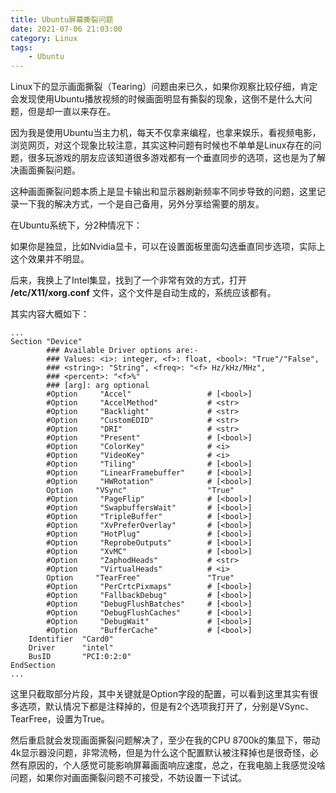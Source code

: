 ```yaml
---
title: Ubuntu屏幕撕裂问题
date: 2021-07-06 21:03:00
category: Linux
tags: 
    - Ubuntu
---
```

Linux下的显示画面撕裂（Tearing）问题由来已久，如果你观察比较仔细，肯定会发现使用Ubuntu播放视频的时候画面明显有撕裂的现象，这倒不是什么大问题，但是却一直以来存在。

因为我是使用Ubuntu当主力机，每天不仅拿来编程，也拿来娱乐，看视频电影，浏览网页，对这个现象比较注意，其实这种问题有时候也不单单是Linux存在的问题，很多玩游戏的朋友应该知道很多游戏都有一个垂直同步的选项，这也是为了解决画面撕裂问题。

这种画面撕裂问题本质上是显卡输出和显示器刷新频率不同步导致的问题，这里记录一下我的解决方式，一个是自己备用，另外分享给需要的朋友。

<!--more-->

在Ubuntu系统下，分2种情况下：

如果你是独显，比如Nvidia显卡，可以在设置面板里面勾选垂直同步选项，实际上这个效果并不明显。

后来，我换上了Intel集显，找到了一个非常有效的方式，打开 **/etc/X11/xorg.conf** 文件，这个文件是自动生成的，系统应该都有。

其实内容大概如下：
```
...
Section "Device"
        ### Available Driver options are:-
        ### Values: <i>: integer, <f>: float, <bool>: "True"/"False",
        ### <string>: "String", <freq>: "<f> Hz/kHz/MHz",
        ### <percent>: "<f>%"
        ### [arg]: arg optional
        #Option     "Accel"              	# [<bool>]
        #Option     "AccelMethod"        	# <str>
        #Option     "Backlight"          	# <str>
        #Option     "CustomEDID"         	# <str>
        #Option     "DRI"                	# <str>
        #Option     "Present"            	# [<bool>]
        #Option     "ColorKey"           	# <i>
        #Option     "VideoKey"           	# <i>
        #Option     "Tiling"             	# [<bool>]
        #Option     "LinearFramebuffer"  	# [<bool>]
        #Option     "HWRotation"         	# [<bool>]
        Option     "VSync"              	"True"
        #Option     "PageFlip"           	# [<bool>]
        #Option     "SwapbuffersWait"    	# [<bool>]
        #Option     "TripleBuffer"       	# [<bool>]
        #Option     "XvPreferOverlay"    	# [<bool>]
        #Option     "HotPlug"            	# [<bool>]
        #Option     "ReprobeOutputs"     	# [<bool>]
        #Option     "XvMC"               	# [<bool>]
        #Option     "ZaphodHeads"        	# <str>
        #Option     "VirtualHeads"       	# <i>
        Option     "TearFree"           	"True"
        #Option     "PerCrtcPixmaps"     	# [<bool>]
        #Option     "FallbackDebug"      	# [<bool>]
        #Option     "DebugFlushBatches"  	# [<bool>]
        #Option     "DebugFlushCaches"   	# [<bool>]
        #Option     "DebugWait"          	# [<bool>]
        #Option     "BufferCache"        	# [<bool>]
    Identifier  "Card0"
    Driver      "intel"
    BusID       "PCI:0:2:0"
EndSection
...
```
这里只截取部分片段，其中关键就是Option字段的配置，可以看到这里其实有很多选项，默认情况下都是注释掉的，但是有2个选项我打开了，分别是VSync、TearFree，设置为True。

然后重启就会发现画面撕裂问题解决了，至少在我的CPU 8700k的集显下，带动4k显示器没问题，非常流畅，但是为什么这个配置默认被注释掉也是很奇怪，必然有原因的，个人感觉可能影响屏幕画面响应速度，总之，在我电脑上我感觉没啥问题，如果你对画面撕裂问题不可接受，不妨设置一下试试。